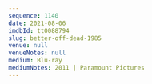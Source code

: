 ```yaml
---
sequence: 1140
date: 2021-08-06
imdbId: tt0088794
slug: better-off-dead-1985
venue: null
venueNotes: null
medium: Blu-ray
mediumNotes: 2011 | Paramount Pictures
---
```

